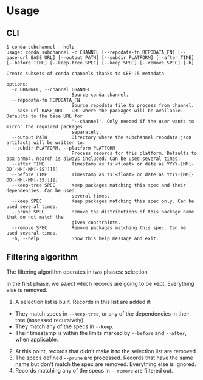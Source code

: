 # Usage

## CLI

```
$ conda subchannel --help
usage: conda subchannel -c CHANNEL [--repodata-fn REPODATA_FN] [--base-url BASE_URL] [--output PATH] [--subdir PLATFORM] [--after TIME] [--before TIME] [--keep-tree SPEC] [--keep SPEC] [--remove SPEC] [-h]

Create subsets of conda channels thanks to CEP-15 metadata

options:
  -c CHANNEL, --channel CHANNEL
                        Source conda channel.
  --repodata-fn REPODATA_FN
                        Source repodata file to process from channel.
  --base-url BASE_URL   URL where the packages will be available. Defaults to the base URL for
                        '--channel'. Only needed if the user wants to mirror the required packages
                        separately.
  --output PATH         Directory where the subchannel repodata.json artifacts will be written to.
  --subdir PLATFORM, --platform PLATFORM
                        Process records for this platform. Defaults to osx-arm64. noarch is always included. Can be used several times.
  --after TIME          Timestamp as ts:<float> or date as YYYY-[MM[-DD[-HH[-MM[-SS]]]]]
  --before TIME         Timestamp as ts:<float> or date as YYYY-[MM[-DD[-HH[-MM[-SS]]]]]
  --keep-tree SPEC      Keep packages matching this spec and their dependencies. Can be used
                        several times.
  --keep SPEC           Keep packages matching this spec only. Can be used several times.
  --prune SPEC          Remove the distributions of this package name that do not match the
                        given constraints.
  --remove SPEC         Remove packages matching this spec. Can be used several times.
  -h, --help            Show this help message and exit.
  ```


## Filtering algorithm

The filtering algorithm operates in two phases: selection

In the first phase, we _select_ which records are going to be kept. Everything else is removed.

1. A selection list is built. Records in this list are added if:
  - They match specs in `--keep-tree`, or any of the dependencies in their tree (assessed recursively).
  - They match any of the specs in `--keep`.
  - Their timestamp is within the limits marked by `--before` and `--after`, when applicable.
2. At this point, records that didn't make it to the selection list are removed.
3. The specs defined `--prune` are processed. Records that have the same name but don't match the spec are removed. Everything else is ignored.
4. Records matching any of the specs in `--remove` are filtered out.
